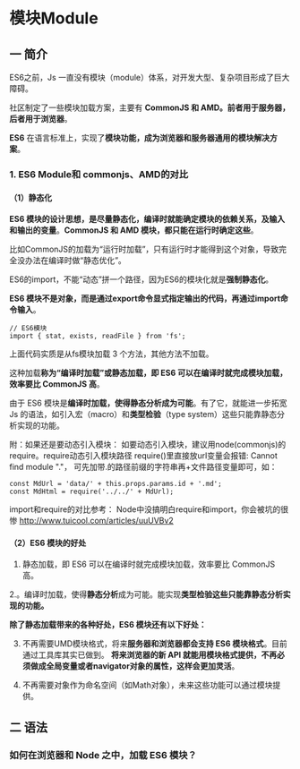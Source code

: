 # 模块Module

## 一 简介
ES6之前，Js 一直没有模块（module）体系，对开发大型、复杂项目形成了巨大障碍。

社区制定了一些模块加载方案，主要有 **CommonJS 和 AMD。前者用于服务器，后者用于浏览器**。

**ES6** 在语言标准上，实现了**模块功能，成为浏览器和服务器通用的模块解决方案**。

### 1. ES6 Module和 commonjs、AMD的对比
#### （1）静态化
**ES6 模块的设计思想，是尽量静态化，编译时就能确定模块的依赖关系，及输入和输出的变量**。**CommonJS 和 AMD 模块，都只能在运行时确定这些**。

比如CommonJS的加载为“运行时加载”，只有运行时才能得到这个对象，导致完全没办法在编译时做“静态优化”。

ES6的import，不能“动态”拼一个路径，因为ES6的模块化就是**强制静态化**。

**ES6 模块不是对象，而是通过export命令显式指定输出的代码，再通过import命令输入**。



```
// ES6模块
import { stat, exists, readFile } from 'fs';
```



上面代码实质是从fs模块加载 3 个方法，其他方法不加载。

这种加载**称为“编译时加载”或静态加载，即 ES6 可以在编译时就完成模块加载，效率要比 CommonJS 高**。

由于 ES6 模块是**编译时加载，使得静态分析成为可能**。有了它，就能进一步拓宽 Js 的语法，如引入宏（macro）和**类型检验**（type system）这些只能靠静态分析实现的功能。


附：如果还是要动态引入模块：
如要动态引入模块，建议用node(commonjs)的require。require动态引入模块路径 require()里直接放url变量会报错: Cannot find module "."， 可先加带.的路径前缀的字符串再+文件路径变量即可，如：

```
const MdUrl = 'data/' + this.props.params.id + '.md';
const MdHtml = require('../../' + MdUrl);
```

import和require的对比参考：
Node中没搞明白require和import，你会被坑的很惨
http://www.tuicool.com/articles/uuUVBv2

#### （2）ES6 模块的好处

1. 静态加载，即 ES6 可以在编译时就完成模块加载，效率要比 CommonJS 高。

2.。编译时加载，使得**静态分析**成为可能。能实现**类型检验这些只能靠静态分析实现的功能。**

**除了静态加载带来的各种好处，ES6 模块还有以下好处：**

3. 不再需要UMD模块格式，将来**服务器和浏览器都会支持 ES6 模块格式**。目前通过工具库其实已做到。
**将来浏览器的新 API 就能用模块格式提供，不再必须做成全局变量或者navigator对象的属性，这样会更加灵活**。

4. 不再需要对象作为命名空间（如Math对象），未来这些功能可以通过模块提供。


## 二 语法




### 如何在浏览器和 Node 之中，加载 ES6 模块？




